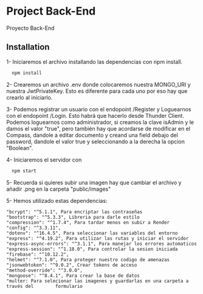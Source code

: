 
# Project Back-End


Proyecto Back-End


## Installation

1- Iniciaremos el archivo installando las dependencias con npm install.

```bash
  npm install 
```
2- Crearemos un archivo .env donde colocaremos nuestra MONGO_URI y nuestra JwtPrivateKey. Esto es diferente para cada uno por eso hay que crearlo al iniciarlo.

3- Podemos registrar un usuario con el endopoint /Register y Loguearnos con el endopoint /Login. Esto habrá que hacerlo desde Thunder Client. Podemos loguearnos como administrador,
si creamos la clave isAdmin y le damos el valor "true", pero también hay que acordarse de modificar en el Compass, dandole a editar documento y creand una field debajo del password,
dandole el valor true y seleccionando a la derecha la opcion "Boolean".

4- Iniciaremos el servidor con 
```bash
  npm start 
```

5- Recuerda si quieres subir una imagen hay que cambiar el archivo y añadir .png en la carpeta "public/images"

5- Hemos utilizado estas dependencias:

    "bcrypt": "^5.1.1", Para encriptar las contraseñas
    "bootstrap": "^5.3.3", Libreria para darle estilo 
    "compression": "^1.7.4", Para tardar menos en subir a Render
    "config": "^3.3.11", 
    "dotenv": "^16.4.5", Para seleccionar las variables del entorno
    "express": "^4.19.2", Para utilizar las rutas y iniciar el servidor
    "express-async-errors": "^3.1.1", Para manejar los errores automaticos
    "express-session": "^1.18.0", Para controlar la sesion iniciada
    "firebase": "^10.12.2",
    "helmet": "^7.1.0", Para proteger nuestro codigo de amenazas
    "jsonwebtoken": "^9.0.2", Crear tokens de acceso
    "method-override": "^3.0.0",
    "mongoose": "^8.4.1", Para crear la base de datos
    "multer: Para selecionar las imagenes y guardarlas en una carpeta a través del        formulario